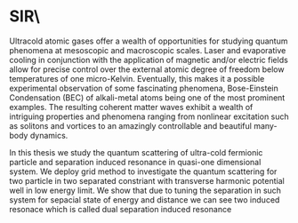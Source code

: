 # SIR\
Ultracold atomic gases offer a wealth of opportunities for studying quantum phenomena at mesoscopic and macroscopic scales. Laser and evaporative cooling in conjunction with the application of magnetic and/or electric fields allow for precise control over the external atomic degree of freedom below temperatures of one micro-Kelvin. Eventually, this makes it a possible experimental observation of some fascinating phenomena, Bose-Einstein Condensation (BEC) of alkali-metal atoms being one of the most prominent examples. The resulting coherent matter waves exhibit a wealth of intriguing properties and phenomena ranging from nonlinear excitation such as solitons and vortices to an amazingly controllable and beautiful many-body dynamics. 

In this thesis we study the quantum scattering of ultra-cold fermionic particle and separation induced resonance in quasi-one dimensional system. We deploy grid method
to investigate the quantum scattering for two particle in two separated constriant with transverse harmonic potential well in low energy limit. We show that due to tuning the separation in such system for sepacial state of energy and distance we can see two induced resonace which is called dual separation induced resonance

